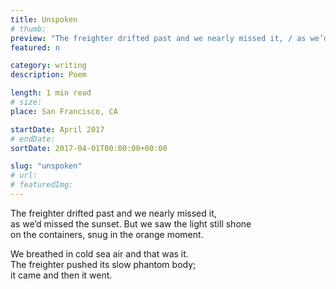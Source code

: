 ```yaml
---
title: Unspoken
# thumb:
preview: "The freighter drifted past and we nearly missed it, / as we’d missed the sunset. But we saw the light still shone / on the containers, snug in the orange moment."
featured: n

category: writing
description: Poem

length: 1 min read
# size:
place: San Francisco, CA

startDate: April 2017
# endDate:
sortDate: 2017-04-01T00:00:00+00:00

slug: "unspoken"
# url:
# featuredImg:
---
```


The freighter drifted past and we nearly missed it,<br>
as we’d missed the sunset. But we saw the light still shone<br>
on the containers, snug in the orange moment.

We breathed in cold sea air and that was it.<br>
The freighter pushed its slow phantom body;<br>
it came and then it went.
